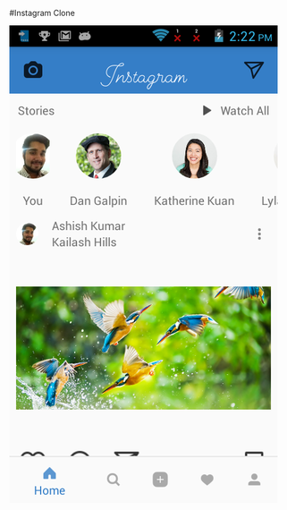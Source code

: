 #Instagram Clone

![alt text](https://raw.githubusercontent.com/ashishkumar160/InstagramClone/master/device-2018-05-12-142235.png)
